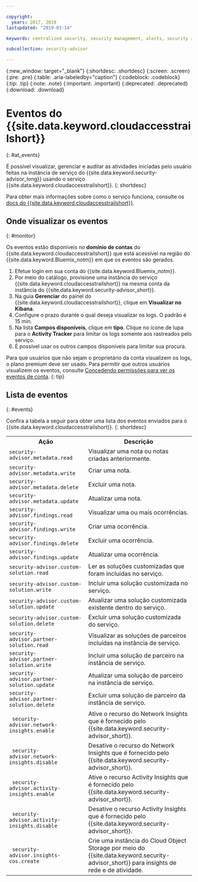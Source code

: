 ```yaml
---

copyright:
  years: 2017, 2019
lastupdated: "2019-03-14"

keywords: centralized security, security management, alerts, security risk, insights, threat detection

subcollection: security-advisor

---
```


{:new_window: target="_blank"}
{:shortdesc: .shortdesc}
{:screen: .screen}
{:pre: .pre}
{:table: .aria-labeledby="caption"}
{:codeblock: .codeblock}
{:tip: .tip}
{:note: .note}
{:important: .important}
{:deprecated: .deprecated}
{:download: .download}



# Eventos do {{site.data.keyword.cloudaccesstrailshort}}
{: #at_events}

É possível visualizar, gerenciar e auditar as atividades iniciadas pelo usuário feitas na instância de serviço do {{site.data.keyword.security-advisor_long}} usando o serviço {{site.data.keyword.cloudaccesstrailshort}}.
{: shortdesc}

Para obter mais informações sobre como o serviço funciona, consulte os [docs do {{site.data.keyword.cloudaccesstrailshort}}](/docs/services/cloud-activity-tracker/reference?topic=cloud-activity-tracker-getting-started-with-cla#getting-started-with-cla).


## Onde visualizar os eventos
{: #monitor}

Os eventos estão disponíveis no **domínio de contas** do {{site.data.keyword.cloudaccesstrailshort}} que está acessível na região do {{site.data.keyword.Bluemix_notm}} em que os eventos são gerados.

1. Efetue login em sua conta do {{site.data.keyword.Bluemix_notm}}.
2. Por meio do catálogo, provisione uma instância do serviço {{site.data.keyword.cloudaccesstrailshort}} na mesma conta da instância do {{site.data.keyword.security-advisor_short}}.
3. Na guia **Gerenciar** do painel do {{site.data.keyword.cloudaccesstrailshort}}, clique em **Visualizar no Kibana**.
4. Configure o prazo durante o qual deseja visualizar os logs. O padrão é 15 min.
5. Na lista **Campos disponíveis**, clique em **tipo**. Clique no ícone de lupa para o **Activity Tracker** para limitar os logs somente aos rastreados pelo serviço.
6. É possível usar os outros campos disponíveis para limitar sua procura.

Para que usuários que não sejam o proprietário da conta visualizem os logs, o plano premium deve ser usado. Para permitir que outros usuários visualizem os eventos, consulte [Concedendo permissões para ver os eventos de conta](/docs/services/cloud-activity-tracker/how-to?topic=cloud-activity-tracker-grant_permissions#grant_permissions).
{: tip}

## Lista de eventos
{: #events}

Confira a tabela a seguir para obter uma lista dos eventos enviados para o {{site.data.keyword.cloudaccesstrailshort}}.
{: shortdesc}

<table>
  <tr>
    <th>Ação</th>
    <th>Descrição</th>
  </tr>
  <tr>
    <td><code>security-advisor.metadata.read</code></td>
    <td>Visualizar uma nota ou notas criadas anteriormente.</td>
  </tr>
  <tr>
    <td><code>security-advisor.metadata.write</code></td>
    <td>Criar uma nota.</td>
  </tr>
  <tr>
    <td><code>security-advisor.metadata.delete</code></td>
    <td>Excluir uma nota.</td>
  </tr>
  <tr>
    <td><code>security-advisor.metadata.update</code></td>
    <td>Atualizar uma nota.</td>
  </tr>
  <tr>
    <td><code>security-advisor.findings.read</code></td>
    <td>Visualizar uma ou mais ocorrências.</td>
  </tr>
  <tr>
    <td><code>security-advisor.findings.write</code></td>
    <td>Criar uma ocorrência.</td>
  </tr>
  <tr>
    <td><code>security-advisor.findings.delete</code></td>
    <td>Excluir uma ocorrência.</td>
  </tr>
  <tr>
    <td><code>security-advisor.findings.update</code></td>
    <td>Atualizar uma ocorrência.</td>
  </tr>
  <tr>
    <td><code>security-advisor.custom-solution.read</code></td>
    <td>Ler as soluções customizadas que foram incluídas no serviço.</td>
  </tr>
  <tr>
    <td><code>security-advisor.custom-solution.write</code></td>
    <td>Incluir uma solução customizada no serviço.</td>
  </tr>
  <tr>
    <td><code>security-advisor.custom-solution.update</code></td>
    <td>Atualizar uma solução customizada existente dentro do serviço.</td>
  </tr>
  <tr>
    <td><code>security-advisor.custom-solution.delete</code></td>
    <td>Excluir uma solução customizada do serviço.</td>
  </tr>
  <tr>
    <td><code>security-advisor.partner-solution.read</code></td>
    <td>Visualizar as soluções de parceiros incluídas na instância de serviço.</td>
  </tr>
  <tr>
    <td><code>security-advisor.partner-solution.write</code></td>
    <td>Incluir uma solução de parceiro na instância de serviço.</td>
  </tr>
  <tr>
    <td><code>security-advisor.partner-solution.update</code></td>
    <td>Atualizar uma solução de parceiro na instância de serviço.</td>
  </tr>
  <tr>
    <td><code>security-advisor.partner-solution.delete</code></td>
    <td>Excluir uma solução de parceiro da instância de serviço.</td>
  </tr>
  <tr>
    <td><code> security-advisor.network-insights.enable </code></td>
    <td>Ative o recurso do Network Insights que é fornecido pelo {{site.data.keyword.security-advisor_short}}.</td>
  </tr>
  <tr>
    <td><code> security-advisor.network-insights.disable </code></td>
    <td>Desative o recurso do Network Insights que é fornecido pelo {{site.data.keyword.security-advisor_short}}.</td>
  </tr>
  <tr>
    <td><code> security-advisor.activity-insights.enable </code></td>
    <td>Ative o recurso Activity Insights que é fornecido pelo {{site.data.keyword.security-advisor_short}}.</td>
  </tr>
  <tr>
    <td><code> security-advisor.activity-insights.disable </code></td>
    <td>Desative o recurso Activity Insights que é fornecido pelo {{site.data.keyword.security-advisor_short}}.</td>
  </tr>
  <tr>
    <td><code> security-advisor.insights-cos.create </code></td>
    <td>Crie uma instância do Cloud Object Storage por meio do {{site.data.keyword.security-advisor_short}} para insights de rede e de atividade.</td>
  </tr>
</table>
